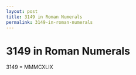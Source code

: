 ```yaml
---
layout: post
title: 3149 in Roman Numerals
permalink: 3149-in-roman-numerals
---
```


# 3149 in Roman Numerals

3149 = MMMCXLIX
